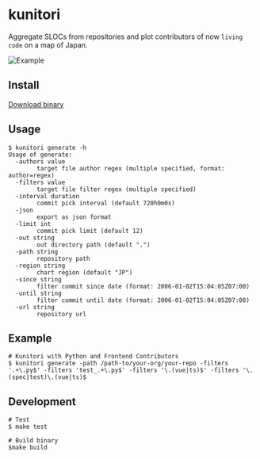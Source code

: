 # kunitori

Aggregate SLOCs from repositories and plot contributors of now `living code` on a map of Japan.

![Example](https://user-images.githubusercontent.com/20282867/209167916-3dd01384-f8e4-401c-b9cc-0f9947e01b51.png)

## Install

[Download binary](https://github.com/yktakaha4/kunitori/releases)

## Usage

```
$ kunitori generate -h
Usage of generate:
  -authors value
        target file author regex (multiple specified, format: author=regex)
  -filters value
        target file filter regex (multiple specified)
  -interval duration
        commit pick interval (default 720h0m0s)
  -json
        export as json format
  -limit int
        commit pick limit (default 12)
  -out string
        out directory path (default ".")
  -path string
        repository path
  -region string
        chart region (default "JP")
  -since string
        filter commit since date (format: 2006-01-02T15:04:05Z07:00)
  -until string
        filter commit until date (format: 2006-01-02T15:04:05Z07:00)
  -url string
        repository url
```

## Example

```
# Kunitori with Python and Frontend Contributors
$ kunitori generate -path /path-to/your-org/your-repo -filters '.+\.py$' -filters 'test_.+\.py$' -filters '\.(vue|ts)$' -filters '\.(spec|test)\.(vue|ts)$
```

## Development

```
# Test
$ make test

# Build binary
$make build
```
